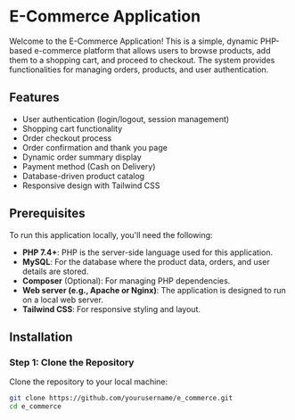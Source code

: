 # E-Commerce Application

Welcome to the E-Commerce Application! This is a simple, dynamic PHP-based e-commerce platform that allows users to browse products, add them to a shopping cart, and proceed to checkout. The system provides functionalities for managing orders, products, and user authentication.

## Features

- User authentication (login/logout, session management)
- Shopping cart functionality
- Order checkout process
- Order confirmation and thank you page
- Dynamic order summary display
- Payment method (Cash on Delivery)
- Database-driven product catalog
- Responsive design with Tailwind CSS

## Prerequisites

To run this application locally, you'll need the following:

- **PHP 7.4+**: PHP is the server-side language used for this application.
- **MySQL**: For the database where the product data, orders, and user details are stored.
- **Composer** (Optional): For managing PHP dependencies.
- **Web server (e.g., Apache or Nginx)**: The application is designed to run on a local web server.
- **Tailwind CSS**: For responsive styling and layout.

## Installation

### Step 1: Clone the Repository

Clone the repository to your local machine:

```bash
git clone https://github.com/yourusername/e_commerce.git
cd e_commerce
```